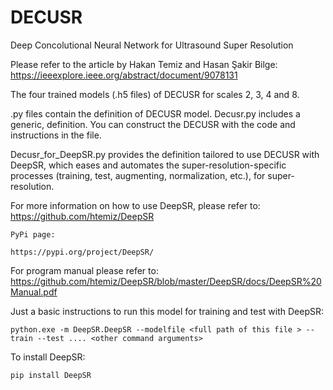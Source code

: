 # DECUSR
Deep Concolutional Neural Network for Ultrasound Super Resolution

Please refer to the article by Hakan Temiz and Hasan Şakir Bilge:
	https://ieeexplore.ieee.org/abstract/document/9078131
  
The four trained models (.h5 files) of DECUSR for scales 2, 3, 4 and 8.

.py files contain the definition of DECUSR model. Decusr.py includes a generic, definition.
You can construct the DECUSR with the code and instructions in the file. 

Decusr_for_DeepSR.py provides the definition tailored to use DECUSR with DeepSR,
which eases and automates the super-resolution-specific processes (training, test, augmenting,
normalization, etc.), for super-resolution.

For more information on how to use DeepSR, please refer to:
	https://github.com/htemiz/DeepSR

	PyPi page:

	https://pypi.org/project/DeepSR/

For program manual please refer to:
	https://github.com/htemiz/DeepSR/blob/master/DeepSR/docs/DeepSR%20Manual.pdf

Just a basic instructions to run this model for training and test with DeepSR:
	
	python.exe -m DeepSR.DeepSR --modelfile <full path of this file > --train --test .... <other command arguments>

	
To install DeepSR:
	
	pip install DeepSR
